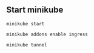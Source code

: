 ## Start minikube
```
minikube start
```
```
minikube addons enable ingress
```
```
minikube tunnel
```
